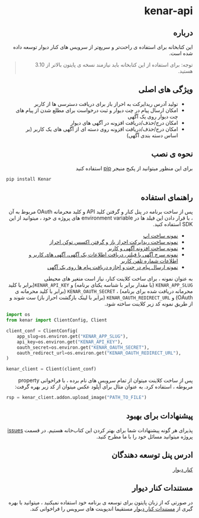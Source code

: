 <div dir="rtl">

# kenar-api
## درباره
این کتابخانه برای استفاده ی راحت‌تر و سریع‌تر از سرویس های کنار دیوار توسعه داده شده است.
>توجه: برای استفاده از این کتابخانه باید نیازمند نسخه ی پایتون بالاتر از 3.10 هستید. 

## ویژگی های اصلی
* تولید آدرس ریدایرکت به احراز باز برای دریافت دسترسی ها از کاربر
* امکان ارسال پیام در چت دیوار و ثبت درخواست برای مطلع شدن از پیام های چت دیوار روی یک آگهی
* امکان درج/حذف/دریافت افزونه در آگهی های دیوار
* امکان درج/حذف/دریافت افزونه روی دسته ای از آگهی های یک کاربر (بر اساس دسته بندی آگهی)

## نحوه ی نصب 
برای این منظور میتوانید از پکیج منیجر [pip](https://pypi.org/project/Kenar) استفاده کنید

<div dir="ltr">

```bash
pip install Kenar
```
</div>

## راهنمای استفاده
پس از ساخت برنامه در پنل کنار و گرفتن کلید API و کلید محرمانه OAuth مربوط به آن ، با قرار دادن این فیلد ها در environment variable های پروژه ی خود ، میتوانید از این SDK استفاده کنید.  
- [نمونه ساخت اپ](https://github.com/divar-ir/kenar-api/blob/main/samples/sample_app.py)
- [نمونه ساخت ریدایرکت احراز باز و گرفتن اکسس توکن احراز](https://github.com/divar-ir/kenar-api/blob/main/samples/sample_oauth.py)
- [نمونه ساخت افزونه آگهی و کاربر](https://github.com/divar-ir/kenar-api/blob/main/samples/sample_addon.py)
- [نمونه سرچ آگهی با فیلتر، دریافت اطلاعات یک آگهی، آگهی های کاربر و اطلاعات شماره تلفن کاربر](https://github.com/divar-ir/kenar-api/blob/main/samples/sample_finder.py)
- [نمونه ارسال پیام در چت و اجازه دریافت پیام ها روی یک آگهی](https://github.com/divar-ir/kenar-api/blob/main/samples/sample_chat.py)

به عنوان نمونه ، برای ساخت کلاینت کنار، نیاز است متغیر های محیطی `KENAR_APP_SLUG` (با مقدار برابر با شناسه یکتای برنامه) و `KENAR_API_KEY`(برابر با کلید محرمانه دریافت شده برای برنامه) ، `KENAR_OAUTH_SECRET` (برابر با کلید محرمانه ی OAuth) و `KENAR_OAUTH_REDIRECT_URL` (برابر با لینک بازگشت احراز باز) ست شوند و از طریق نمونه کد زیر کلاینت ساخته شود.


<div dir="ltr">

```python
import os
from kenar import ClientConfig, Client

client_conf = ClientConfig(
    app_slug=os.environ.get("KENAR_APP_SLUG"),
    api_key=os.environ.get("KENAR_API_KEY"),
    oauth_secret=os.environ.get("KENAR_OAUTH_SECRET"),
    oauth_redirect_url=os.environ.get("KENAR_OAUTH_REDIRECT_URL"),
)

kenar_client = Client(client_conf)
```
</div>

پس از ساخت کلاینت میتوان از تمام سرویس های نام برده ، با فراخوانی property مربوطه ، استفاده کرد. به عنوان مثال برای آپلود عکس میتوان از کد زیر بهره گرفت:

<div dir="ltr">

```python
rsp = kenar_client.addon.upload_image("PATH_TO_FILE")
```

</div>

## پیشنهادات برای بهبود
پذیرای هر گونه پیشنهادات شما برای بهتر کردن این کتاب‌خانه هستیم. در قسمت [issues](https://github.com/divar-ir/kenar-api/issues) پروژه میتوانید مسائل خود را با ما مطرح کنید.

## ادرس پنل توسعه دهندگان
[کنار دیوار](https://divar.ir/kenar)

## مستندات کنار دیوار
در صورتی که از زبان پایتون برای توسعه ی برنامه خود استفاده نمیکنید ، میتوانید با بهره گیری از [مستندات کنار دیوار](https://github.com/divar-ir/kenar-docs) مستقیما اندپوینت های سرویس را فراخوانی کند.
</div>